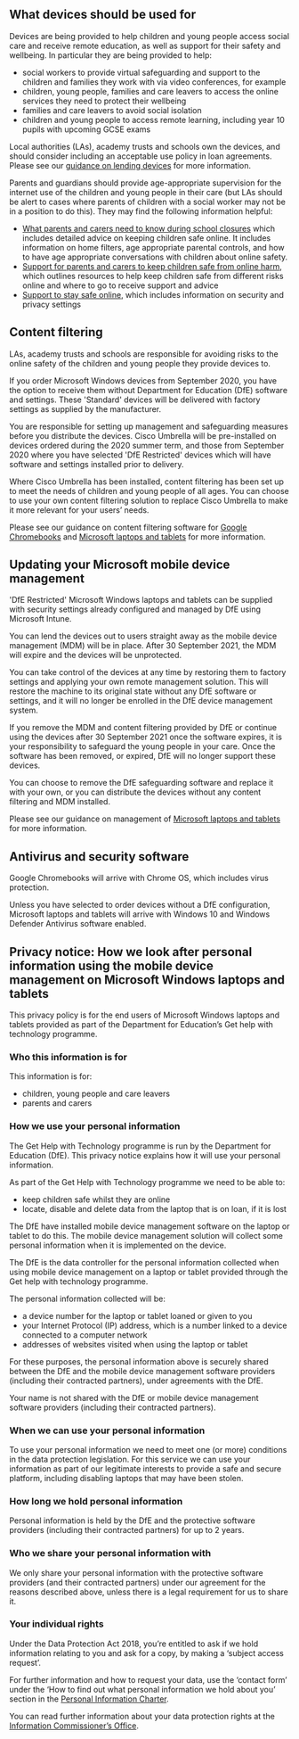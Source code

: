## What devices should be used for

Devices are being provided to help children and young people access social care and receive remote education, as well as support for their safety and wellbeing. In particular they are being provided to help:

* social workers to provide virtual safeguarding and support to the children and families they work with via video conferences, for example
* children, young people, families and care leavers to access the online services they need to protect their wellbeing
* families and care leavers to avoid social isolation
* children and young people to access remote learning, including year 10 pupils with upcoming GCSE exams

Local authorities (LAs), academy trusts and schools own the devices, and should consider including an acceptable use policy in loan agreements. Please see our [guidance on lending devices](/devices/distributing-devices) for more information.

Parents and guardians should provide age-appropriate supervision for the internet use of the children and young people in their care (but LAs should be alert to cases where parents of children with a social worker may not be in a position to do this). They may find the following information helpful:

* [What parents and carers need to know during school closures](https://www.gov.uk/government/publications/closure-of-educational-settings-information-for-parents-and-carers) which includes detailed advice on keeping children safe online. It includes information on home filters, age appropriate parental controls, and how to have age appropriate conversations with children about online safety.
* [Support for parents and carers to keep children safe from online harm](https://www.gov.uk/government/publications/coronavirus-covid-19-keeping-children-safe-online/coronavirus-covid-19-support-for-parents-and-carers-to-keep-children-safe-online), which outlines resources to help keep children safe from different risks online and where to go to receive support and advice
* [Support to stay safe online](https://www.gov.uk/guidance/covid-19-staying-safe-online), which includes information on security and privacy settings

## Content filtering

LAs, academy trusts and schools are responsible for avoiding risks to the online safety of the children and young people they provide devices to.

If you order Microsoft Windows devices from September 2020, you have the option to receive them without Department for Education (DfE) software and settings. These 'Standard' devices will be delivered with factory settings as supplied by the manufacturer.

You are responsible for setting up management and safeguarding measures before you distribute the devices.
Cisco Umbrella will be pre-installed on devices ordered during the 2020 summer term, and those from September 2020 where you have selected 'DfE Restricted' devices which will have software and settings installed prior to delivery.

Where Cisco Umbrella has been installed, content filtering has been set up to meet the needs of children and young people of all ages. You can choose to use your own content filtering solution to replace Cisco Umbrella to make it more relevant for your users’ needs.

Please see our guidance on content filtering software for [Google Chromebooks](/devices/preparing-chromebooks) and [Microsoft laptops and tablets](/devices/preparing-microsoft-windows-laptops-and-tablets) for more information.

Updating your Microsoft mobile device management
------------------------------------------------

'DfE Restricted' Microsoft Windows laptops and tablets can be supplied with security settings already configured and managed by DfE using Microsoft Intune.

You can lend the devices out to users straight away as the mobile device management (MDM) will be in place. After 30 September 2021, the MDM will expire and the devices will be unprotected.

You can take control of the devices at any time by restoring them to factory settings and applying your own remote management solution. This will restore the machine to its original state without any DfE software or settings, and it will no longer be enrolled in the DfE device management system.

<div class="app-card govuk-!-margin-bottom-4">
  <p class="govuk-body govuk-!-margin-bottom-0">
    If you remove the MDM and content filtering provided by DfE or continue using the devices after 30 September 2021 once the software expires, it is your responsibility to safeguard the young people in your care. Once the software has been removed, or expired, DfE will no longer support these devices.
  </p>
</div>

You can choose to remove the DfE safeguarding software and replace it with your own, or you can distribute the devices without any content filtering and MDM installed.

Please see our guidance on management of [Microsoft laptops and tablets](/devices/preparing-microsoft-windows-laptops-and-tablets) for more information.

## Antivirus and security software

Google Chromebooks will arrive with Chrome OS, which includes virus protection.  

Unless you have selected to order devices without a DfE configuration, Microsoft laptops and tablets will arrive with Windows 10 and Windows Defender Antivirus software enabled.

## Privacy notice: How we look after personal information using the mobile device management on Microsoft Windows laptops and tablets

This privacy policy is for the end users of Microsoft Windows laptops and tablets provided as part of the Department for Education’s Get help with technology programme.

### Who this information is for

This information is for:

* children, young people and care leavers
* parents and carers

### How we use your personal information
The Get Help with Technology programme is run by the Department for Education (DfE). This privacy notice explains how it will use your personal information.

As part of the Get Help with Technology programme we need to be able to:

* keep children safe whilst they are online
* locate, disable and delete data from the laptop that is on loan, if it is lost

The DfE have installed mobile device management software on the laptop or tablet to do this. The mobile device management solution will collect some personal information when it is implemented on the device.

The DfE is the data controller for the personal information collected when using mobile device management on a laptop or tablet provided through the Get help with technology programme.

The personal information collected will be:

* a device number for the laptop or tablet loaned or given to you
* your Internet Protocol (IP) address, which is a number linked to a device connected to a computer network
* addresses of websites visited when using the laptop or tablet

For these purposes, the personal information above is securely shared between the DfE and the mobile device management software providers (including their contracted partners), under agreements with the DfE.

Your name is not shared with the DfE or mobile device management software providers (including their contracted partners).

### When we can use your personal information

To use your personal information we need to meet one (or more) conditions in the data protection legislation. For this service we can use your information as part of our legitimate interests to provide a safe and secure platform, including disabling laptops that may have been stolen.

### How long we hold personal information

Personal information is held by the DfE and the protective software providers (including their contracted partners) for up to 2 years.

### Who we share your personal information with

We only share your personal information with the protective software providers (and their contracted partners) under our agreement for the reasons described above, unless there is a legal requirement for us to share it.

### Your individual rights

Under the Data Protection Act 2018, you’re entitled to ask if we hold information relating to you and ask for a copy, by making a ‘subject access request’.

For further information and how to request your data, use the ‘contact form’ under the ‘How to find out what personal information we hold about you’ section in the [Personal Information Charter](https://www.gov.uk/government/organisations/department-for-education/about/personal-information-charter).

You can read further information about your data protection rights at the [Information Commissioner’s Office](https://ico.org.uk/).
